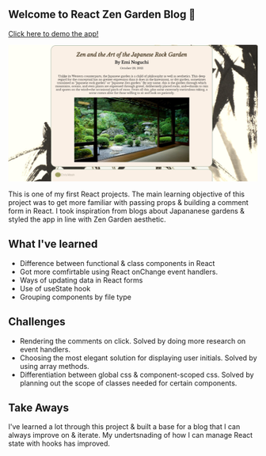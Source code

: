 ## Welcome to React Zen Garden Blog 🍃


[Click here to demo the app!](https://react-zen-garden.netlify.app/)

<img src='assets/ZenGarden.jpg' width='900px'/>

This is one of my first React projects.
The main learning objective of this project was to get more familiar with passing props & building a comment form in React.
I took inspiration from blogs about Japananese gardens & styled the app in line with Zen Garden aesthetic.

## What I've learned
- Difference between functional & class components in React
- Got more comfirtable using React onChange event handlers. 
- Ways of updating data in React forms
- Use of useState hook
- Grouping components by file type

## Challenges
- Rendering the comments on click. Solved by doing more research on event handlers.
- Choosing the most elegant solution for displaying user initials. Solved by using array methods.
- Differentiation between global css & component-scoped css. Solved by planning out the scope of classes needed for certain components.


## Take Aways

I've learned a lot through this project & built a base for a blog that I can always improve on & iterate. 
My undertsnading of how I can manage React state with hooks has improved.  
